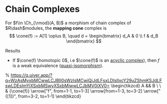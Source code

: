 # Chain Complexes

For $f\in \Ch_{\rmod}(A,  B)$ a morphism of chain complex of $R\dash$modules, the **mapping cone** complex is 
$$
\cone(f) := A[1] \oplus B, 
\quad d =
\begin{bmatrix}
d_A & 0 
\\
f & d_B
\end{bmatrix}
$$

Results

- If $\cone(f) \homotopic 0$, i.e $\cone(f)$ is an [acyclic complex](acyclic%20complex)), then $f$ is a weak equivalence ([quasi-isomorphism](quasi-isomorphism)).

% https://q.uiver.app/?q=WzAsMyxbMCwwLCJBIl0sWzIsMCwiQiJdLFsxLDIsIlxcY29uZShmKSJdLFswLDEsImYiXSxbMSwyXSxbMiwwLCJbMV0iXV0=
\begin{tikzcd}
	A && B \\
	\\
	& {\cone(f)}
	\arrow["f", from=1-1, to=1-3]
	\arrow[from=1-3, to=3-2]
	\arrow["{[1]}", from=3-2, to=1-1]
\end{tikzcd}
